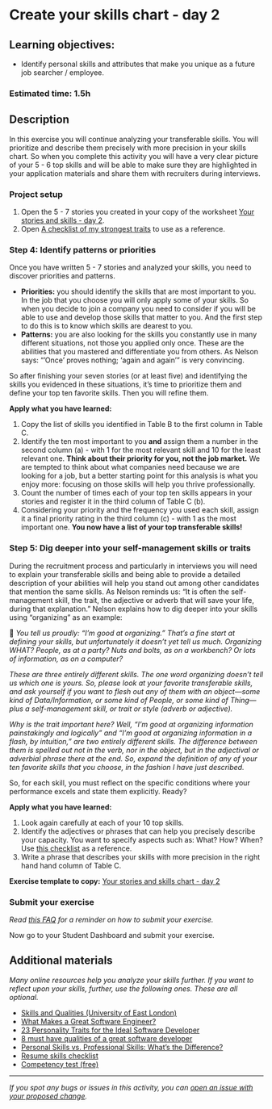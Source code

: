# Create your skills chart - day 2

## Learning objectives:

- Identify personal skills and attributes that make you unique as a future job searcher / employee.

### **Estimated time**: 1.5h

## Description

In this exercise you will continue analyzing your transferable skills. You will prioritize and describe them precisely with more precision in your skills chart. So when you complete this activity you will have a very clear picture of your 5 - 6 top skills and will be able to make sure they are highlighted in your application materials and share them with recruiters during interviews.

### Project setup

1. Open the 5 - 7 stories you created in your copy of the worksheet [Your stories and skills - day 2](https://docs.google.com/document/d/1ZZFhP1g5REMCt4kM9uwyr5DAX7GAvYWWV6ctIXeCDX4/edit#).
2. Open [A checklist of my strongest traits](http://content.randomhouse.com/assets/9780399579653/view.php?id=9780399579653a002) to use as a reference.

### Step 4: Identify patterns or priorities

Once you have written 5 - 7 stories and analyzed your skills, you need to discover priorities and patterns. 

- **Priorities:** you should identify the skills that are most important to you. In the job that you choose you will only apply some of your skills. So when you decide to join a company you need to consider if you will be able to use and develop those skills that matter to you. And the first step to do this is to know which skills are dearest to you.
- **Patterns:** you are also looking for the skills you constantly use in many different situations, not those you applied only once. These are the abilities that you mastered and differentiate you from others. As Nelson says: “’Once’ proves nothing; ‘again and again’” is very convincing.

So after finishing your seven stories (or at least five) and identifying the skills you evidenced in these situations, it’s time to prioritize them and define your top ten favorite skills. Then you will refine them.

**Apply what you have learned:** 

1. Copy the list of skills you identified in Table B to the first column in Table C.
2. Identify the ten most important to you **and** assign them a number in the second column (a) - with 1 for the most relevant skill and 10 for the least relevant one. **Think about their priority for you, not the job market.** We are tempted to think about what companies need because we are looking for a job, but a better starting point for this analysis is what you enjoy more: focusing on those skills will help you thrive professionally.
3. Count the number of times each of your top ten skills appears in your stories and register it in the third column of Table C (b).
4. Considering your priority and the frequency you used each skill, assign it a final priority rating in the third column (c) - with 1 as the most important one. **You now have a list of your top transferable skills!**

### Step 5: Dig deeper into your self-management skills or traits

During the recruitment process and particularly in interviews you will need to explain your transferable skills and being able to provide a detailed description of your abilities will help you stand out among other candidates that mention the same skills. As Nelson reminds us: “It is often the self-management skill, the trait, the adjective or adverb that will save your life, during that explanation.” Nelson explains how to dig deeper into your skills using “organizing” as an example:

📜  *You tell us proudly: “I’m good at organizing.” That’s a fine start at defining your skills, but unfortunately it doesn’t yet tell us much. Organizing WHAT? People, as at a party? Nuts and bolts, as on a workbench? Or lots of information, as on a computer?*

*These are three entirely different skills. The one word organizing doesn’t tell us which one is yours. So, please look at your favorite transferable skills, and ask yourself if you want to flesh out any of them with an object—some kind of Data/Information, or some kind of People, or some kind of Thing—plus a self-management skill, or trait or style (adverb or adjective).*

*Why is the trait important here? Well, “I’m good at organizing information painstakingly and logically” and “I’m good at organizing information in a flash, by intuition,” are two entirely different skills. The difference between them is spelled out not in the verb, nor in the object, but in the adjectival or adverbial phrase there at the end. So, expand the definition of any of your ten favorite skills that you choose, in the fashion I have just described.*

So, for each skill, you must reflect on the specific conditions where your performance excels and state them explicitly. Ready?

**Apply what you have learned:** 

1. Look again carefully at each of your 10 top skills.
2. Identify the adjectives or phrases that can help you precisely describe your capacity. You want to specify aspects such as: What? How? When? Use [this checklist](http://content.randomhouse.com/assets/9780399579653/view.php?id=9780399579653a002) as a reference.
3. Write a phrase that describes your skills with more precision in the right hand hand column of Table C.

**Exercise template to copy:** [Your stories and skills chart - day 2](https://docs.google.com/document/d/1ZZFhP1g5REMCt4kM9uwyr5DAX7GAvYWWV6ctIXeCDX4/edit#)

### Submit your exercise

*Read [this FAQ](https://microverse.zendesk.com/hc/en-us/articles/360061344234) for a reminder on how to submit your exercise.* 

Now go to your Student Dashboard and submit your exercise.

## Additional materials

*Many online resources help you analyze your skills further. If you want to reflect upon your skills, further, use the following ones. These are all optional.*

- [Skills and Qualities (University of East London)](https://www.uel.ac.uk/sites/default/files/9562.pdf)
- [What Makes a Great Software Engineer?](https://scoutapm.com/blog/what-makes-a)
- [23 Personality Traits for the Ideal Software Developer](https://howtocreateapps.com/personality-traits-ideal-software-developer/)
- [8 must have qualities of a great software developer](https://devskiller.com/qualities-great-developer/)
- [Personal Skills vs. Professional Skills: What’s the Difference?](https://www.livecareer.com/resources/resumes/basics/job-skills-values)
- [Resume skills checklist](https://www.hofstra.edu/pdf/studentaffairs/studentservices/career/career_resume_checklist.pdf)
- [Competency test (free)](https://www.123test.com/competency-test/)

---

*If you spot any bugs or issues in this activity, you can [open an issue with your proposed change](https://github.com/microverseinc/curriculum-transversal-skills/blob/main/git-github/articles/open_issue.md).*
